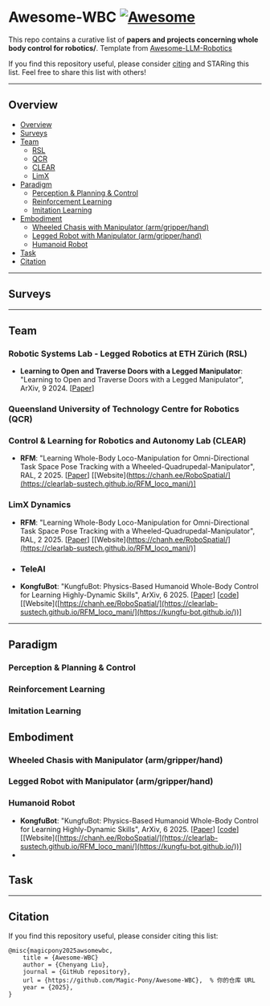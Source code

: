 # Awesome-WBC [![Awesome](https://cdn.rawgit.com/sindresorhus/awesome/d7305f38d29fed78fa85652e3a63e154dd8e8829/media/badge.svg)](https://github.com/sindresorhus/awesome)

This repo contains a curative list of **papers and projects concerning whole body control for robotics/**. Template from [Awesome-LLM-Robotics](https://github.com/GT-RIPL/Awesome-LLM-Robotics) <br>


If you find this repository useful, please consider [citing](#citation) and STARing this list. Feel free to share this list with others!

---
## Overview

- [Overview](#overview)
- [Surveys](#surveys)
- [Team](#team)
  - [RSL](#robotic-systems-lab---legged-robotics-at-eth-z%C3%BCrich-rsl)
  - [QCR](#queensland-university-of-technology-centre-for-robotics-qcr)
  - [CLEAR](#control--learning-for-robotics-and-autonomy-lab-clear)
  - [LimX](#limx-dynamics)
- [Paradigm](#paradigm)
  - [Perception & Planning & Control](#perception--planning--control)
  - [Reinforcement Learning](#reinforcement-learning)
  - [Imitation Learning](#imitation-learning)
- [Embodiment](#embodiment)
  - [Wheeled Chasis with Manipulator (arm/gripper/hand)](#wheeled-chasis-with-manipulator-armgripperhand)
  - [Legged Robot with Manipulator (arm/gripper/hand)](#legged-robot-with-manipulator-armgripperhand)
  - [Humanoid Robot](#humanoid-robot)
- [Task](#task)
- [Citation](#citation)

---
## Surveys

---
## Team
### Robotic Systems Lab - Legged Robotics at ETH Zürich (RSL)
* **Learning to Open and Traverse Doors with a Legged Manipulator**: "Learning to Open and Traverse Doors with a Legged Manipulator", ArXiv, 9 2024. [[Paper]([https://arxiv.org/pdf/2409.04882](https://arxiv.org/abs/2409.04882))]

### Queensland University of Technology Centre for Robotics (QCR)

### Control & Learning for Robotics and Autonomy Lab (CLEAR)
* **RFM**: "Learning Whole-Body Loco-Manipulation for Omni-Directional Task Space Pose Tracking with a Wheeled-Quadrupedal-Manipulator", RAL, 2 2025. [[Paper]([https://arxiv.org/pdf/2412.03012v1](https://arxiv.org/html/2412.03012v1))] [[Website](https://chanh.ee/RoboSpatial/](https://clearlab-sustech.github.io/RFM_loco_mani/)]

### LimX Dynamics
* **RFM**: "Learning Whole-Body Loco-Manipulation for Omni-Directional Task Space Pose Tracking with a Wheeled-Quadrupedal-Manipulator", RAL, 2 2025. [[Paper]([https://arxiv.org/pdf/2412.03012v1](https://arxiv.org/html/2412.03012v1))] [[Website](https://chanh.ee/RoboSpatial/](https://clearlab-sustech.github.io/RFM_loco_mani/)]

* ### TeleAI
* **KongfuBot**: "KungfuBot: Physics-Based Humanoid Whole-Body Control for Learning Highly-Dynamic Skills", ArXiv, 6 2025. [[Paper](https://arxiv.org/abs/2506.12851)] [[code](https://github.com/TeleHuman/PBHC)] [[Website]([https://chanh.ee/RoboSpatial/](https://clearlab-sustech.github.io/RFM_loco_mani/](https://kungfu-bot.github.io/))]



---
## Paradigm
### Perception & Planning & Control

### Reinforcement Learning

### Imitation Learning

## Embodiment
### Wheeled Chasis with Manipulator (arm/gripper/hand)

### Legged Robot with Manipulator (arm/gripper/hand)

### Humanoid Robot
* **KongfuBot**: "KungfuBot: Physics-Based Humanoid Whole-Body Control for Learning Highly-Dynamic Skills", ArXiv, 6 2025. [[Paper](https://arxiv.org/abs/2506.12851)] [[code](https://github.com/TeleHuman/PBHC)] [[Website]([https://chanh.ee/RoboSpatial/](https://clearlab-sustech.github.io/RFM_loco_mani/](https://kungfu-bot.github.io/))]
* 
## Task
----
## Citation
If you find this repository useful, please consider citing this list:
```
@misc{magicpony2025awsomewbc,
    title = {Awesome-WBC}
    author = {Chenyang Liu},
    journal = {GitHub repository},
    url = {https://github.com/Magic-Pony/Awesome-WBC},  % 你的仓库 URL
    year = {2025},
}
```
